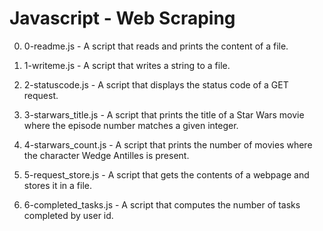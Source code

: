 # Javascript - Web Scraping

0. 0-readme.js - A script that reads and prints the content of a file.

1. 1-writeme.js - A script that writes a string to a file.

2. 2-statuscode.js - A script that displays the status code of a GET request.

3. 3-starwars_title.js - A script that prints the title of a Star Wars movie where the episode number matches a given integer.

4. 4-starwars_count.js - A script that prints the number of movies where the character Wedge Antilles is present.

5. 5-request_store.js - A script that gets the contents of a webpage and stores it in a file.

6. 6-completed_tasks.js - A script that computes the number of tasks completed by user id.
